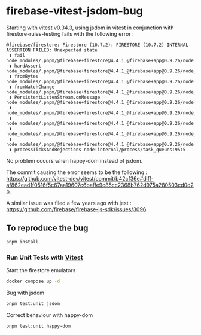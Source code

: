 # firebase-vitest-jsdom-bug

Starting with vitest v0.34.3, using jsdom in vitest in conjunction with firestore-rules-testing fails with the following error :

```
@firebase/firestore: Firestore (10.7.2): FIRESTORE (10.7.2) INTERNAL ASSERTION FAILED: Unexpected state
 ❯ fail node_modules/.pnpm/@firebase+firestore@4.4.1_@firebase+app@0.9.26/node_modules/@firebase/firestore/src/util/assert.ts:40:9
 ❯ hardAssert node_modules/.pnpm/@firebase+firestore@4.4.1_@firebase+app@0.9.26/node_modules/@firebase/firestore/src/util/assert.ts:54:5
 ❯ fromBytes node_modules/.pnpm/@firebase+firestore@4.4.1_@firebase+app@0.9.26/node_modules/@firebase/firestore/src/remote/serializer.ts:264:5
 ❯ fromWatchChange node_modules/.pnpm/@firebase+firestore@4.4.1_@firebase+app@0.9.26/node_modules/@firebase/firestore/src/remote/serializer.ts:507:25
 ❯ PersistentListenStream.onMessage node_modules/.pnpm/@firebase+firestore@4.4.1_@firebase+app@0.9.26/node_modules/@firebase/firestore/src/remote/persistent_stream.ts:642:25
 ❯ node_modules/.pnpm/@firebase+firestore@4.4.1_@firebase+app@0.9.26/node_modules/@firebase/firestore/src/remote/persistent_stream.ts:517:21
 ❯ node_modules/.pnpm/@firebase+firestore@4.4.1_@firebase+app@0.9.26/node_modules/@firebase/firestore/src/remote/persistent_stream.ts:570:18
 ❯ node_modules/.pnpm/@firebase+firestore@4.4.1_@firebase+app@0.9.26/node_modules/@firebase/firestore/src/util/async_queue_impl.ts:135:7
 ❯ node_modules/.pnpm/@firebase+firestore@4.4.1_@firebase+app@0.9.26/node_modules/@firebase/firestore/src/util/async_queue_impl.ts:186:14
 ❯ processTicksAndRejections node:internal/process/task_queues:95:5
```

No problem occurs when happy-dom instead of jsdom.

The commit causing the error seems to be the following : https://github.com/vitest-dev/vitest/commit/b42cf36e#diff-af862ead1f0516f5c67aa19607c6baffe9c85cc2368b762d975a280503cd0d2b.

A similar issue was filed a few years ago with jest : https://github.com/firebase/firebase-js-sdk/issues/3096

## To reproduce the bug

```sh
pnpm install
```

### Run Unit Tests with [Vitest](https://vitest.dev/)

Start the firestore emulators

```sh
docker compose up -d
```

Bug with jsdom

```sh
pnpm test:unit jsdom
```

Correct behaviour with happy-dom

```sh
pnpm test:unit happy-dom
```
